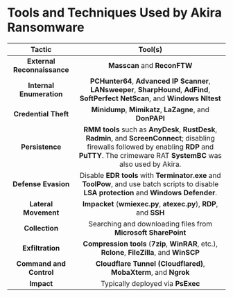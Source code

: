 # Tools and Techniques Used by Akira Ransomware

| **Tactic** | **Tool(s)** |
|:---:|:---:|
| **External Reconnaissance** | **Masscan** and **ReconFTW** |
| **Internal Enumeration** | **PCHunter64**, **Advanced IP Scanner**, **LANsweeper**, **SharpHound**, **AdFind**, **SoftPerfect NetScan**, and **Windows Nltest** |
| **Credential Theft** | **Minidump**, **Mimikatz**, **LaZagne**, and **DonPAPI** |
| **Persistence** | **RMM tools** such as **AnyDesk**, **RustDesk**, **Radmin**, and **ScreenConnect**; disabling firewalls followed by enabling **RDP** and **PuTTY**. The crimeware RAT **SystemBC** was also used by Akira. |
| **Defense Evasion** | Disable **EDR tools** with **Terminator.exe** and **ToolPow**, and use batch scripts to disable **LSA protection** and **Windows Defender**. |
| **Lateral Movement** | **Impacket** (**wmiexec.py**, **atexec.py**), **RDP**, and **SSH** |
| **Collection** | Searching and downloading files from **Microsoft SharePoint** |
| **Exfiltration** | **Compression tools** (**7zip**, **WinRAR**, etc.), **Rclone**, **FileZilla**, and **WinSCP** |
| **Command and Control** | **Cloudflare Tunnel (Cloudflared)**, **MobaXterm**, and **Ngrok** |
| **Impact** | Typically deployed via **PsExec** |
